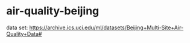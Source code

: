 # air-quality-beijing

data set: https://archive.ics.uci.edu/ml/datasets/Beijing+Multi-Site+Air-Quality+Data#
